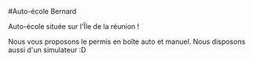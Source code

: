 #Auto-école Bernard

Auto-école située sur l'Île de la réunion ! 

Nous vous proposons le permis en boîte auto et manuel.
Nous disposons aussi d'un simulateur :D
